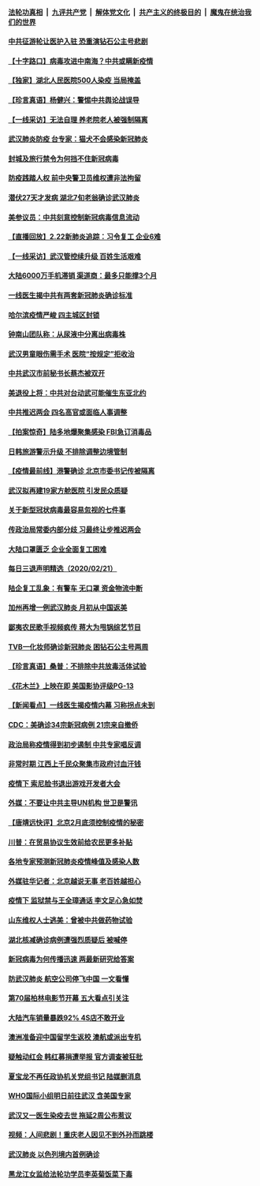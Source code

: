 ####  [法轮功真相](../../../../basic/blob/master/README.md?t=02230213) &nbsp;|&nbsp; [九评共产党](../../../../9ping.md/blob/master/README.md?t=02230213) &nbsp;|&nbsp; [解体党文化](../../../../jtdwh.md/blob/master/README.md?t=02230213)  &nbsp;|&nbsp; [共产主义的终极目的](../../../../gczydzjmd.md/blob/master/README.md?t=02230213) &nbsp;|&nbsp; [魔鬼在统治我们的世界](../../../../mgztzwmdsj.md/blob/master/README.md?t=02230213) 

#### [中共征游轮让医护入驻 恐重演钻石公主号悲剧](../pages/nsc413/n11888077.md?t=02230213) 

#### [【十字路口】病毒攻进中南海？中共或瞒新疫情](../pages/nsc413/n11887894.md?t=02230213) 

#### [【独家】湖北人民医院500人染疫 当局掩盖](../pages/nsc413/n11888080.md?t=02230213) 

#### [【珍言真语】杨健兴：警惕中共舆论战误导](../pages/nsc413/n11888131.md?t=02230213) 

#### [【一线采访】无法自理 养老院老人被强制隔离](../pages/nsc413/n11887954.md?t=02230213) 

#### [武汉肺炎防疫 台专家：猫犬不会感染新冠肺炎](../pages/nsc413/n11888041.md?t=02230213) 

#### [封城及旅行禁令为何挡不住新冠病毒](../pages/nsc413/n11888067.md?t=02230213) 

#### [防疫践踏人权 前中央警卫员维权遭非法拘留](../pages/nsc413/n11887653.md?t=02230213) 

#### [潜伏27天才发病 湖北7旬老翁确诊武汉肺炎](../pages/nsc413/n11887996.md?t=02230213) 

#### [美参议员：中共刻意控制新冠病毒信息流动](../pages/nsc413/n11887949.md?t=02230213) 


#### [【直播回放】2.22新肺炎追踪：习令复工 企业6难](../pages/nsc413/n11887888.md?t=02230213) 

#### [【一线采访】武汉管控续升级 百姓生活艰难](../pages/nsc413/n11886970.md?t=02230213) 

#### [大陆6000万手机滞销 渠道商：最多只能撑3个月](../pages/nsc413/n11887539.md?t=02230213) 

#### [一线医生揭中共有两套新冠肺炎确诊标准](../pages/nsc413/n11887560.md?t=02230213) 

#### [哈尔滨疫情严峻 四主城区封锁](../pages/nsc413/n11887651.md?t=02230213) 

#### [钟南山团队称：从尿液中分离出病毒株](../pages/nsc413/n11887606.md?t=02230213) 

#### [武汉男童眼伤需手术 医院“按规定”拒收治](../pages/nsc413/n11887444.md?t=02230213) 

#### [中共武汉市前秘书长蔡杰被双开](../pages/nsc413/n11887385.md?t=02230213) 

#### [美退役上将：中共对台动武可能催生东亚北约](../pages/nsc413/n11887392.md?t=02230213) 

#### [中共推迟两会 四名高官或面临人事调整](../pages/nsc413/n11887347.md?t=02230213) 

#### [【拍案惊奇】陆多地爆聚集感染 FBI急订消毒品](../pages/nsc413/n11887149.md?t=02230213) 

#### [日韩旅游警示升级 不排除调整边境管制](../pages/nsc413/n11887156.md?t=02230213) 

#### [【疫情最前线】港警确诊 北京市委书记传被隔离](../pages/nsc413/n11886872.md?t=02230213) 

#### [武汉拟再建19家方舱医院 引发民众质疑](../pages/nsc413/n11887106.md?t=02230213) 

#### [关于新型冠状病毒最容易忽视的七件事](../pages/nsc413/n11886753.md?t=02230213) 

#### [传政治局常委内部分歧 习最终让步推迟两会](../pages/nsc413/n11887071.md?t=02230213) 

#### [大陆口罩匮乏 企业全面复工困难](../pages/nsc413/n11885241.md?t=02230213) 

#### [每日三退声明精选（2020/02/21）](../pages/nsc413/n11887119.md?t=02230213) 

#### [陆企复工乱象：有警车 无口罩 资金物流中断](../pages/nsc413/n11886914.md?t=02230213) 

#### [加州再增一例武汉肺炎 月初从中国返美](../pages/nsc413/n11886929.md?t=02230213) 

#### [鄙夷农民歌手视频疯传 蒋大为甩锅综艺节目](../pages/nsc413/n11886556.md?t=02230213) 

#### [TVB一化妆师确诊新冠肺炎 困钻石公主号两周](../pages/nsc413/n11884255.md?t=02230213) 

#### [【珍言真语】桑普：不排除中共放毒活体试验](../pages/nsc413/n11886832.md?t=02230213) 

#### [《花木兰》上映在即 美国影协评级PG-13](../pages/nsc413/n11884340.md?t=02230213) 

#### [【新闻看点】一线医生揭疫情内幕 习称拐点未到](../pages/nsc413/n11886484.md?t=02230213) 

#### [CDC：美确诊34宗新冠病例 21宗来自撤侨](../pages/nsc413/n11886795.md?t=02230213) 

#### [政治局称疫情得到初步遏制 中共专家唱反调](../pages/nsc413/n11886721.md?t=02230213) 

#### [非常时期 江西上千民众聚集市政府讨血汗钱](../pages/nsc413/n11886708.md?t=02230213) 

#### [疫情下 索尼脸书退出游戏开发者大会](../pages/nsc413/n11886668.md?t=02230213) 

#### [外媒：不要让中共主导UN机构 世卫是警讯](../pages/nsc413/n11886401.md?t=02230213) 

#### [【唐靖远快评】北京2月底须控制疫情的秘密](../pages/nsc413/n11886677.md?t=02230213) 

#### [川普：在贸易协议生效前给农民更多补贴](../pages/nsc413/n11886549.md?t=02230213) 

#### [各地专家预测新冠肺炎疫情峰值及感染人数](../pages/nsc413/n11886631.md?t=02230213) 

#### [外媒驻华记者：北京越说无事 老百姓越担心](../pages/nsc413/n11886604.md?t=02230213) 

#### [疫情下 监狱禁与王全璋通话 李文足心急如焚](../pages/nsc413/n11886412.md?t=02230213) 

#### [山东维权人士逃美：曾被中共做药物试验](../pages/nsc413/n11884557.md?t=02230213) 

#### [湖北核减确诊病例遭强烈质疑后 被喊停](../pages/nsc413/n11886483.md?t=02230213) 

#### [新冠病毒为何传播迅速 两最新研究给答案](../pages/nsc413/n11886505.md?t=02230213) 

#### [防武汉肺炎 航空公司停飞中国 一文看懂](../pages/nsc413/n11866800.md?t=02230213) 

#### [第70届柏林电影节开幕 五大看点引关注](../pages/nsc413/n11886384.md?t=02230213) 

#### [大陆汽车销量暴跌92% 4S店不敢开业](../pages/nsc413/n11886391.md?t=02230213) 

#### [澳洲准备迎中国留学生返校 澳航或派出专机](../pages/nsc413/n11884876.md?t=02230213) 

#### [疑触动红会 韩红募捐遭举报 官方调查被狂批](../pages/nsc413/n11886365.md?t=02230213) 

#### [夏宝龙不再任政协机关党组书记 陆媒删消息](../pages/nsc413/n11886371.md?t=02230213) 

#### [WHO国际小组明日前往武汉 含美国专家](../pages/nsc413/n11886380.md?t=02230213) 

#### [武汉又一医生染疫去世 拖延2周公布惹议](../pages/nsc413/n11886361.md?t=02230213) 

#### [视频：人间悲剧！重庆老人因见不到外孙而跳楼](../pages/nsc413/n11873193.md?t=02230213) 

#### [武汉肺炎 以色列境内首例确诊](../pages/nsc413/n11886244.md?t=02230213) 

#### [黑龙江女监给法轮功学员李英菊饭菜下毒](../pages/nsc413/n11886170.md?t=02230213) 

